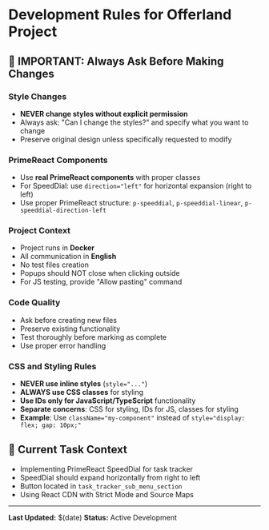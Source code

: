 # Development Rules for Offerland Project

## 🚨 IMPORTANT: Always Ask Before Making Changes

### Style Changes
- **NEVER change styles without explicit permission**
- Always ask: "Can I change the styles?" and specify what you want to change
- Preserve original design unless specifically requested to modify

### PrimeReact Components
- Use **real PrimeReact components** with proper classes
- For SpeedDial: use `direction="left"` for horizontal expansion (right to left)
- Use proper PrimeReact structure: `p-speeddial`, `p-speeddial-linear`, `p-speeddial-direction-left`

### Project Context
- Project runs in **Docker**
- All communication in **English**
- No test files creation
- Popups should NOT close when clicking outside
- For JS testing, provide "Allow pasting" command

### Code Quality
- Ask before creating new files
- Preserve existing functionality
- Test thoroughly before marking as complete
- Use proper error handling

### CSS and Styling Rules
- **NEVER use inline styles** (`style="..."`)
- **ALWAYS use CSS classes** for styling
- **Use IDs only for JavaScript/TypeScript** functionality
- **Separate concerns**: CSS for styling, IDs for JS, classes for styling
- **Example**: Use `className="my-component"` instead of `style="display: flex; gap: 10px;"`

## 🎯 Current Task Context
- Implementing PrimeReact SpeedDial for task tracker
- SpeedDial should expand horizontally from right to left
- Button located in `task_tracker_sub_menu_section`
- Using React CDN with Strict Mode and Source Maps

---
**Last Updated:** $(date)
**Status:** Active Development
